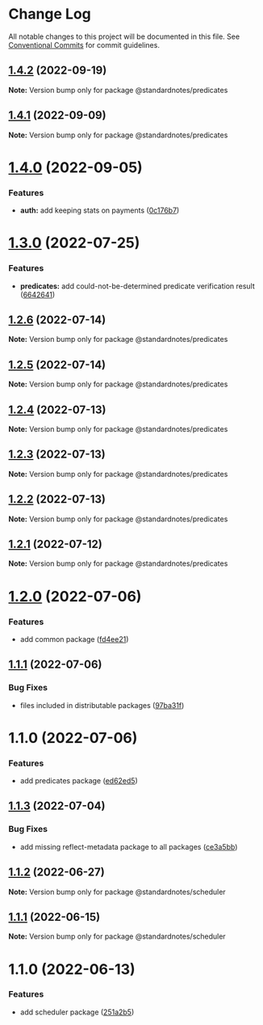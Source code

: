 # Change Log

All notable changes to this project will be documented in this file.
See [Conventional Commits](https://conventionalcommits.org) for commit guidelines.

## [1.4.2](https://github.com/standardnotes/server/compare/@standardnotes/predicates@1.4.1...@standardnotes/predicates@1.4.2) (2022-09-19)

**Note:** Version bump only for package @standardnotes/predicates

## [1.4.1](https://github.com/standardnotes/server/compare/@standardnotes/predicates@1.4.0...@standardnotes/predicates@1.4.1) (2022-09-09)

**Note:** Version bump only for package @standardnotes/predicates

# [1.4.0](https://github.com/standardnotes/server/compare/@standardnotes/predicates@1.3.0...@standardnotes/predicates@1.4.0) (2022-09-05)

### Features

* **auth:** add keeping stats on payments ([0c176b7](https://github.com/standardnotes/server/commit/0c176b70f8281e1e490224b9c7ab85f272a3d4e9))

# [1.3.0](https://github.com/standardnotes/server/compare/@standardnotes/predicates@1.2.6...@standardnotes/predicates@1.3.0) (2022-07-25)

### Features

* **predicates:** add could-not-be-determined predicate verification result ([6642641](https://github.com/standardnotes/server/commit/6642641c1161986a1c1186698f6b8151ce3aee87))

## [1.2.6](https://github.com/standardnotes/server/compare/@standardnotes/predicates@1.2.5...@standardnotes/predicates@1.2.6) (2022-07-14)

**Note:** Version bump only for package @standardnotes/predicates

## [1.2.5](https://github.com/standardnotes/server/compare/@standardnotes/predicates@1.2.4...@standardnotes/predicates@1.2.5) (2022-07-14)

**Note:** Version bump only for package @standardnotes/predicates

## [1.2.4](https://github.com/standardnotes/server/compare/@standardnotes/predicates@1.2.3...@standardnotes/predicates@1.2.4) (2022-07-13)

**Note:** Version bump only for package @standardnotes/predicates

## [1.2.3](https://github.com/standardnotes/server/compare/@standardnotes/predicates@1.2.2...@standardnotes/predicates@1.2.3) (2022-07-13)

**Note:** Version bump only for package @standardnotes/predicates

## [1.2.2](https://github.com/standardnotes/server/compare/@standardnotes/predicates@1.2.1...@standardnotes/predicates@1.2.2) (2022-07-13)

**Note:** Version bump only for package @standardnotes/predicates

## [1.2.1](https://github.com/standardnotes/server/compare/@standardnotes/predicates@1.2.0...@standardnotes/predicates@1.2.1) (2022-07-12)

**Note:** Version bump only for package @standardnotes/predicates

# [1.2.0](https://github.com/standardnotes/server/compare/@standardnotes/predicates@1.1.1...@standardnotes/predicates@1.2.0) (2022-07-06)

### Features

* add common package ([fd4ee21](https://github.com/standardnotes/server/commit/fd4ee2123dc72b4d8755504d57bced608c1ab928))

## [1.1.1](https://github.com/standardnotes/server/compare/@standardnotes/predicates@1.1.0...@standardnotes/predicates@1.1.1) (2022-07-06)

### Bug Fixes

* files included in distributable packages ([97ba31f](https://github.com/standardnotes/server/commit/97ba31f345fc95df0c15a348f0461fb9e5bcb923))

# 1.1.0 (2022-07-06)

### Features

* add predicates package ([ed62ed5](https://github.com/standardnotes/server/commit/ed62ed516f5cf8784975f41680366bf0518ce491))

## [1.1.3](https://github.com/standardnotes/snjs/compare/@standardnotes/scheduler@1.1.2...@standardnotes/scheduler@1.1.3) (2022-07-04)

### Bug Fixes

* add missing reflect-metadata package to all packages ([ce3a5bb](https://github.com/standardnotes/snjs/commit/ce3a5bbf3f1d2276ac4abc3eec3c6a44c8c3ba9b))

## [1.1.2](https://github.com/standardnotes/snjs/compare/@standardnotes/scheduler@1.1.1...@standardnotes/scheduler@1.1.2) (2022-06-27)

**Note:** Version bump only for package @standardnotes/scheduler

## [1.1.1](https://github.com/standardnotes/snjs/compare/@standardnotes/scheduler@1.1.0...@standardnotes/scheduler@1.1.1) (2022-06-15)

**Note:** Version bump only for package @standardnotes/scheduler

# 1.1.0 (2022-06-13)

### Features

* add scheduler package ([251a2b5](https://github.com/standardnotes/snjs/commit/251a2b57937c4fcf3d23efd71dd6762a8df4496c))
